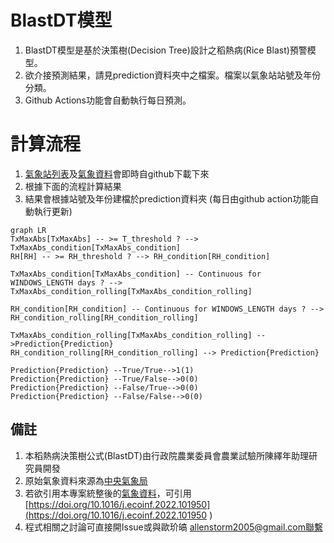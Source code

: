 # BlastDT模型

1. BlastDT模型是基於決策樹(Decision Tree)設計之稻熱病(Rice Blast)預警模型。
2. 欲介接預測結果，請見prediction資料夾中之檔案。檔案以氣象站站號及年份分類。
3. Github Actions功能會自動執行每日預測。


# 計算流程
1. [氣象站列表](https://github.com/Raingel/weather_station_list)及[氣象資料](https://github.com/Raingel/historical_weather)會即時自github下載下來
2. 根據下面的流程計算結果
3. 結果會根據站號及年份建檔於prediction資料夾
(每日由github action功能自動執行更新)

```mermaid
graph LR
TxMaxAbs[TxMaxAbs] -- >= T_threshold ? --> TxMaxAbs_condition[TxMaxAbs_condition]
RH[RH] -- >= RH_threshold ? --> RH_condition[RH_condition]

TxMaxAbs_condition[TxMaxAbs_condition] -- Continuous for WINDOWS_LENGTH days ? --> TxMaxAbs_condition_rolling[TxMaxAbs_condition_rolling]

RH_condition[RH_condition] -- Continuous for WINDOWS_LENGTH days ? --> RH_condition_rolling[RH_condition_rolling]

TxMaxAbs_condition_rolling[TxMaxAbs_condition_rolling] -->Prediction{Prediction}
RH_condition_rolling[RH_condition_rolling] --> Prediction{Prediction}

Prediction{Prediction} --True/True-->1(1)
Prediction{Prediction} --True/False-->0(0)
Prediction{Prediction} --False/True-->0(0)
Prediction{Prediction} --False/False-->0(0)
```
## 備註
1. 本稻熱病決策樹公式(BlastDT)由行政院農業委員會農業試驗所陳繹年助理研究員開發
2. 原始氣象資料來源為[中央氣象局](https://www.cwb.gov.tw/)
3. 若欲引用本專案統整後的[氣象資料](https://github.com/Raingel/historical_weather)，可引用[https://doi.org/10.1016/j.ecoinf.2022.101950](https://doi.org/10.1016/j.ecoinf.2022.101950 )
4. 程式相關之討論可直接開Issue或與歐玠皜 allenstorm2005@gmail.com聯繫

